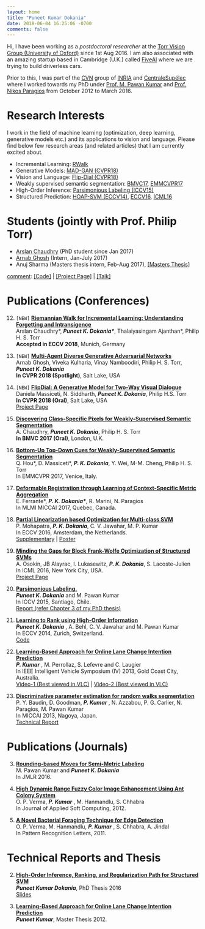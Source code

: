 ```yaml
---
layout: home
title: "Puneet Kumar Dokania"
date: 2018-06-04 16:25:06 -0700
comments: false
---
```


Hi, I have been working as a _postdoctoral researcher_ at the [Torr Vision Group (University of Oxford)](http://www.robots.ox.ac.uk/~tvg/)  since 1st Aug 2016. I am also associated with an amazing startup based in Cambridge (U.K.) called [FiveAI](http://www.five.ai/) where we are trying to build driverless cars. 

Prior to this, I was part of the [CVN](http://cvn.centralesupelec.fr/) group of [INRIA](https://www.inria.fr/en/) and [CentraleSupélec](http://www.centralesupelec.fr/) where I worked towards my PhD under [Prof. M. Pawan Kumar](http://mpawankumar.info/) and [Prof. Nikos Paragios]() from October 2012 to March 2016.  

# Research Interests
I work in the field of machine learning (optimization, deep learning, generative models etc.) and its applications to vision and language. Please find below few research areas (and related articles) that I am currently excited about.
* Incremental Learning: [RWalk][RWalk]
* Generative Models: [MAD-GAN (CVPR18)][MAD-GAN]
* Vision and Language: [Flip-Dial (CVPR18)](http://www.robots.ox.ac.uk/~daniela/research/flipdial/)
* Weakly supervised semantic segmentation: [BMVC17][DCSP], [EMMCVPR17][MiningPixels]
* High-Order Inference: [Parsimonious Labeling (ICCV15)](https://arxiv.org/abs/1507.01208)
* Structured Prediction: [HOAP-SVM (ECCV14)](https://hal.inria.fr/hal-01076220/document), [ECCV16](https://link.springer.com/chapter/10.1007/978-3-319-46454-1_51), [ICML16](http://www.di.ens.fr/sierra/research/gapBCFW/)

[RWalk]: https://arxiv.org/abs/1801.10112  
[MAD-GAN]: https://arxiv.org/abs/1704.02906  
[DCSP]: https://arxiv.org/pdf/1707.05821.pdf  
[MiningPixels]: https://arxiv.org/pdf/1612.02101.pdf  


# Students (jointly with Prof. Philip Torr)
* [Arslan Chaudhry](https://arslan-chaudhry.github.io/index.html) (PhD student since Jan 2017)
* [Arnab Ghosh](http://arnabgho.github.io/) (Intern, Jan-July 2017)
* Anuj Sharma (Masters thesis intern, Feb-Aug 2017), [\[Masters Thesis\]](./data/publications/AnujThesis-17.pdf)

[comment]: <> ( <span style="color:red">_\[NEW\]_</span> )

[comment]: [\[Code\]]() \| [\[Project Page\]]() \| [\[Talk\]]()

Publications (Conferences)
============
12) `[NEW]` [**Riemannian Walk for Incremental Learning: Understanding Forgetting and Intransigence**](https://arxiv.org/abs/1801.10112)  
Arslan Chaudhry\*, **_Puneet K. Dokania\*_**, Thalaiyasingam Ajanthan\*, Philip H. S. Torr  
**Accepted in ECCV 2018**, Munich, Germany

11) `[NEW]` [**Multi-Agent Diverse Generative Adversarial Networks**](https://arxiv.org/abs/1704.02906)  
Arnab Ghosh, Viveka Kulharia, Vinay Namboodiri, Philip H. S. Torr, **_Puneet K. Dokania_**  
**In CVPR 2018 (Spotlight)**, Salt Lake, USA

10) `[NEW]` [**FlipDial: A Generative Model for Two-Way Visual Dialogue**](https://arxiv.org/abs/1802.03803)  
Daniela Massiceti, N. Siddharth, **_Puneet K. Dokania_**, Philip H.S. Torr  
**In CVPR 2018 (Oral)**, Salt Lake, USA   
[Project Page](http://www.robots.ox.ac.uk/~daniela/research/flipdial/)

09) [**Discovering Class-Specific Pixels for Weakly-Supervised Semantic Segmentation**](https://arxiv.org/pdf/1707.05821.pdf)  
A. Chaudhry, **_Puneet K. Dokania_**, Philip H. S. Torr  
**In BMVC 2017 (Oral)**, London, U.K.

08) [**Bottom-Up Top-Down Cues for Weakly-Supervised Semantic Segmentation**](https://arxiv.org/pdf/1612.02101.pdf)  
Q. Hou*, D. Massiceti*, **_P. K. Dokania_**, Y. Wei, M-M. Cheng, Philip H. S. Torr  
In EMMCVPR 2017, Venice, Italy.

07) [**Deformable Registration through Learning of Context-Specific Metric Aggregation**](https://arxiv.org/pdf/1707.06263.pdf)  
E. Ferrante\*, **_P. K. Dokania\*_**, R. Marini, N. Paragios  
In MLMI MICCAI 2017, Quebec, Canada.  

06) [**Partial Linearization based Optimization for Multi-class SVM**](http://mpawankumar.info/publications/MDJK-ECCV2016.pdf)  
P. Mohapatra, _**P. K. Dokania**_, C. V. Jawahar, M. P. Kumar  
In ECCV 2016, Amsterdam, the Netherlands.  
[Supplementary](http://mpawankumar.info/publications/MDJK-ECCV2016-SUPMAT.pdf) | [Poster](http://www.eccv2016.org/files/posters/P-4B-25.pdf)

05) [**Minding the Gaps for Block Frank-Wolfe Optimization of Structured SVMs**](https://arxiv.org/abs/1605.09346)  
A. Osokin, JB Alayrac, I. Lukasewitz, _**P. K. Dokania**_, S. Lacoste-Julien  
In ICML 2016, New York City, USA.  
[Project Page](http://www.di.ens.fr/sierra/research/gapBCFW/)

04) [**Parsimonious Labeling.**](https://www.cv-foundation.org/openaccess/content_iccv_2015/papers/Dokania_Parsimonious_Labeling_ICCV_2015_paper.pdf)  
_**Puneet K. Dokania**_ and M. Pawan Kumar  
In ICCV 2015, Santiago, Chile.  
[Report (refer Chapter 3 of my PhD thesis)](./data/publications/phd_thesis/DOKANIA_PHD_THESIS_2016.pdf)

03) [**Learning to Rank using High-Order Information**](http://mpawankumar.info/publications/DBJK-ECCV2014.pdf)  
_**Puneet K. Dokania**_ , A. Behl, C. V. Jawahar and M. Pawan Kumar  
In ECCV 2014, Zurich, Switzerland.  
[Code](https://bitbucket.org/puneetkdokania/hoap_svm_code/overview)

02) [**Learning-Based Approach for Online Lane Change Intention Prediction**](https://hal.inria.fr/hal-00821309/document)  
_**P. Kumar**_ , M. Perrollaz, S. Lefevre and C. Laugier  
In IEEE Intelligent Vehicle Symposium (IV) 2013, Gold Coast City, Australia.  
[Video-1 (Best viewed in VLC)]() | [Video-2 (Best viewed in VLC)]()  

01) [**Discriminative parameter estimation for random walks segmentation**](https://link.springer.com/chapter/10.1007/978-3-642-40760-4_28)  
P. Y. Baudin, D. Goodman, _**P. Kumar**_ , N. Azzabou, P. G. Carlier, N. Paragios, M. Pawan Kumar  
In MICCAI 2013, Nagoya, Japan.  
[Technical Report](https://arxiv.org/pdf/1306.1083.pdf)

Publications (Journals)
======
03) [**Rounding-based Moves for Semi-Metric Labeling**](http://jmlr.org/papers/v17/14-454.html)  
M. Pawan Kumar and **_Puneet K. Dokania_**  
In JMLR 2016.

02) [**High Dynamic Range Fuzzy Color Image Enhancement Using Ant Colony System**](https://www.sciencedirect.com/science/article/pii/S1568494611003164)  
O. P. Verma, **_P. Kumar_** , M. Hanmandlu, S. Chhabra  
In Journal of Applied Soft Computing, 2012.

01) [**A Novel Bacterial Foraging Technique for Edge Detection**](https://www.sciencedirect.com/science/article/pii/S0167865511000730)  
O. P. Verma, M. Hanmandlu, **_P. Kumar_** , S. Chhabra, A. Jindal  
In Pattern Recognition Letters, 2011.

Technical Reports and Thesis
======
02) [**High-Order Inference, Ranking, and Regularization Path for Structured SVM**](./data/publications/phd_thesis/DOKANIA_PHD_THESIS_2016.pdf)  
**_Puneet Kumar Dokania_**, PhD Thesis 2016  
[Slides](./data/publications/phd_thesis/DOKANIA_PHD_SLIDES_2016.pdf)

01) [**Learning-Based Approach for Online Lane Change Intention Prediction**](./data/publications/masters_thesis_12/MastersThesis_Puneet.pdf)  
**_Puneet Kumar_**, Master Thesis 2012.
<!--
[1] Team Lakshya
LAKSHYA The Unmanned Ground Vehicle Design Report.
In Intelligent Ground Vehicle Competition (IGVC), USA, 2008.
-->

